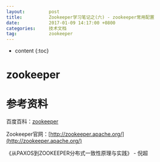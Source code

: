 ```yaml
---
layout:			post
title:			Zookeeper学习笔记之(六) - zookeeper常用配置
date:			2017-01-09 14:17:00 +0800
categories:		技术文档
tag:			zookeeper
---
```


* content
{:toc}


zookeeper
=======================================



参考资料
=======================================

百度百科：[zookeeper](http://baike.baidu.com/link?url=OB8b21xw3UldXVI0ghTO_cpEEw0BbjDlVtUJb4BoVpuCh7t6VmDP2MCxxt36KI4TK2ZzJ3a0oxkIrK5ozovm6h6F6UqDvu5CN7wanmGc-5W)

Zookeeper官网：[http://zookeeper.apache.org/](http://zookeeper.apache.org/)

《从PAXOS到ZOOKEEPER分布式一致性原理与实践》 - 倪超
